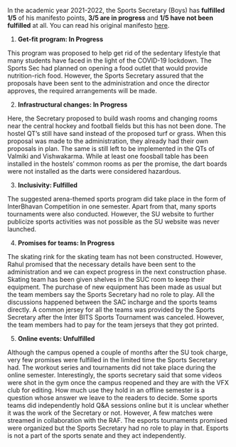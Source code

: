 <p><!-- wp:paragraph --></p>
<p>In the academic year 2021-2022, the Sports Secretary (Boys) has <strong>fulfilled 1/5</strong> of his manifesto points, <strong>3/5 are in progress</strong> and <strong>1/5 have not been fulfilled</strong> at all. You can read his original manifesto <a href="https://drive.google.com/file/d/1yJQSVYY31UAN__6JmKbzXFlXM-XEJNn3/view?usp=sharing">here</a>.</p>
<p><!-- /wp:paragraph --></p>
<p><!-- wp:list {"ordered":true} --></p>
<ol>
<li><strong>Get-fit program: In Progress</strong></li>
</ol>
<p><!-- /wp:list --></p>
<p><!-- wp:paragraph --></p>
<p>This program was proposed to help get rid of the sedentary lifestyle that many students have faced in the light of the COVID-19 lockdown. The Sports Sec had planned on opening a food outlet that would provide nutrition-rich food. However, the Sports Secretary assured that the proposals have been sent to the administration and once the director approves, the required arrangements will be made.&nbsp;</p>
<p><!-- /wp:paragraph --></p>
<p><!-- wp:list {"ordered":true,"start":2} --></p>
<ol start="2">
<li><strong>Infrastructural changes: In Progress</strong></li>
</ol>
<p><!-- /wp:list --></p>
<p><!-- wp:paragraph --></p>
<p>Here, the Secretary proposed to build wash rooms and changing rooms near the central hockey and football fields but this has not been done. The hostel QT’s still have sand instead of the proposed turf or grass. When this proposal was made to the administration, they already had their own proposals in plan. The same is still left to be implemented in the QTs of Valmiki and Vishwakarma. While at least one foosball table has been installed in the hostels’ common rooms as per the promise, the dart boards were not installed as the darts were considered hazardous.</p>
<p><!-- /wp:paragraph --></p>
<p><!-- wp:list {"ordered":true,"start":3} --></p>
<ol start="3">
<li><strong>Inclusivity: Fulfilled</strong></li>
</ol>
<p><!-- /wp:list --></p>
<p><!-- wp:paragraph --></p>
<p>The suggested arena-themed sports program did take place in the form of InterBhavan Competition in one semester. Apart from that, many sports tournaments were also conducted. However, the SU website to further publicize sports activities was not possible as the SU website was never launched.</p>
<p><!-- /wp:paragraph --></p>
<p><!-- wp:list {"ordered":true,"start":4} --></p>
<ol start="4">
<li><strong>Promises for teams: In Progress</strong></li>
</ol>
<p><!-- /wp:list --></p>
<p><!-- wp:paragraph --></p>
<p>The skating rink for the skating team has not been constructed. However, Rahul promised that the necessary details have been sent to the administration and we can expect progress in the next construction phase. Skating team has been given shelves in the SUC room to keep their equipment. The purchase of new equipment has been made as usual but the team members say the Sports Secretary had no role to play. All the discussions happened between the SAC incharge and the sports teams directly. A common jersey for all the teams was provided by the Sports Secretary after the Inter BITS Sports Tournament was canceled. However, the team members had to pay for the team jerseys that they got printed.&nbsp;</p>
<p><!-- /wp:paragraph --></p>
<p><!-- wp:list {"ordered":true,"start":5} --></p>
<ol start="5">
<li><strong>Online events: Unfulfilled&nbsp;</strong></li>
</ol>
<p><!-- /wp:list --></p>
<p><!-- wp:paragraph --></p>
<p>Although the campus opened a couple of months after the SU took charge, very few promises were fulfilled in the limited time the Sports Secretary had. The workout series and tournaments did not take place during the online semester. Interestingly, the sports secretary said that some videos were shot in the gym once the campus reopened and they are with the VFX club for editing. How much use they hold in an offline semester is a question whose answer we leave to the readers to decide. Some sports teams did independently hold Q&amp;A sessions online but it is unclear whether it was the work of the Secretary or not. However, A few matches were streamed in collaboration with the RAF. The esports tournaments promised were organized but the Sports Secretary had no role to play in that. Esports is not a part of the sports senate and they act independently.</p>
<p><!-- /wp:paragraph --></p>
